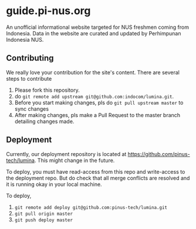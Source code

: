 # guide.pi-nus.org

An unofficial informational website targeted for NUS freshmen coming from
Indonesia. Data in the website are curated and updated by Perhimpunan Indonesia
NUS.

## Contributing

We really love your contribution for the site's content. There are several steps
to contribute

1. Please fork this repository.
2. do `git remote add upstream git@github.com:indocom/lumina.git`.
3. Before you start making changes, pls do `git pull upstream master` to sync
   changes
4. After making changes, pls make a Pull Request to the master branch detailing
   changes made.

## Deployment

Currently, our deployment repository is located at
<https://github.com/pinus-tech/lumina>. This might change in the future.

To deploy, you must have read-access from this repo and write-access to the
deployment repo. But do check that all merge conflicts are resolved and it is
running okay in your local machine.

To deploy,
1. `git remote add deploy git@github.com:pinus-tech/lumina.git`
2. `git pull origin master`
3. `git push deploy master`

